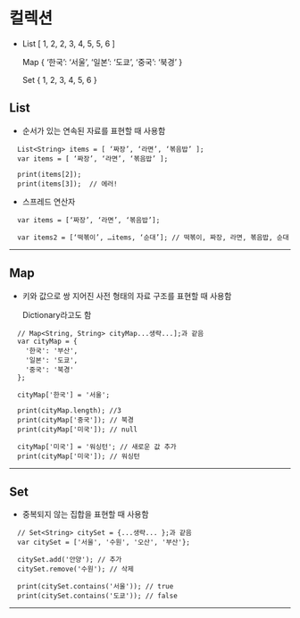 # 컬렉션
  - List	[ 1, 2, 2, 3, 4, 5, 5, 6 ]

    Map		{ ‘한국’: ‘서울’, ‘일본’: ‘도쿄’, ‘중국’: ‘북경’ }

    Set		{ 1, 2, 3, 4, 5, 6 }
## List
  - 순서가 있는 연속된 자료를 표현할 때 사용함
  ```
    List<String> items = [ ‘짜장’, ‘라면’, ‘볶음밥’ ];
    var items = [ ‘짜장’, ‘라면’, ‘볶음밥’ ];

    print(items[2]);
    print(items[3]);  // 에러!
  ```
  - 스프레드 연산자
  ```
    var items = [‘짜장’, ‘라면’, ‘볶음밥’];

    var items2 = [‘떡볶이’, …items, ‘순대’];	// 떡볶이, 짜장, 라면, 볶음밥, 순대
  ```
***
## Map
  - 키와 값으로 쌍 지어진 사전 형태의 자료 구조를 표현할 때 사용함

    Dictionary라고도 함
  ```
    // Map<String, String> cityMap...생략...];과 같음
    var cityMap = {
      '한국': '부산',
      '일본': '도쿄',
      '중국': '북경'
    };

    cityMap['한국'] = '서울';

    print(cityMap.length); //3
    print(cityMap['중국']); // 북경
    print(cityMap['미국']); // null

    cityMap['미국'] = '워싱턴'; // 새로운 값 추가
    print(cityMap['미국']); // 워싱턴
  ```
***
## Set
  - 중복되지 않는 집합을 표현할 때 사용함
  ```
    // Set<String> citySet = {...생략... };과 같음
    var citySet = ['서울', '수원', '오산', '부산'};

    citySet.add('안양'); // 추가
    citySet.remove('수원'); // 삭제

    print(citySet.contains('서울')); // true
    print(citySet.contains('도쿄')); // false
  ```
***
